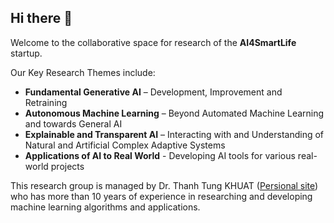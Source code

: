 ## Hi there 👋

Welcome to the collaborative space for research of the **AI4SmartLife** startup. 

Our Key Research Themes include:

- **Fundamental Generative AI** – Development, Improvement and Retraining
- **Autonomous Machine Learning** – Beyond Automated Machine Learning and towards General AI
- **Explainable and Transparent AI** – Interacting with and Understanding of Natural and Artificial Complex Adaptive Systems
- **Applications of AI to Real World** - Developing AI tools for various real-world projects

This research group is managed by Dr. Thanh Tung KHUAT ([Persional site](https://thanhtung09t2.wixsite.com/home)) who has more than 10 years of experience in researching and developing machine learning algorithms and applications.
